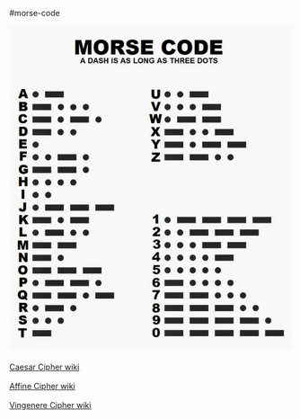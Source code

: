 #morse-code

<img src="resources/misc/main-qimg-54619e103dab4c336fff7d83e4ae6363.jpeg"><br></br>
<a href="https://en.wikipedia.org/wiki/Caesar_cipher">Caesar Cipher wiki</a><br></br>
<a href="https://en.wikipedia.org/wiki/Affine_cipher">Affine Cipher wiki</a><br></br>
<a href="https://en.wikipedia.org/wiki/Vigen%C3%A8re_cipher">Vingenere Cipher wiki</a><br></br>